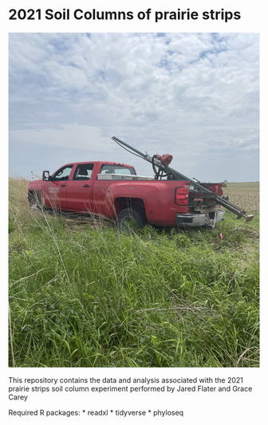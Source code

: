 # 2021 Soil Columns of prairie strips

![](/Images/ProbeTruck.jpeg)

This repository contains the data and analysis associated with the 2021 prairie strips soil column experiment performed by Jared Flater and Grace Carey

Required R packages: \* readxl \* tidyverse \* phyloseq
